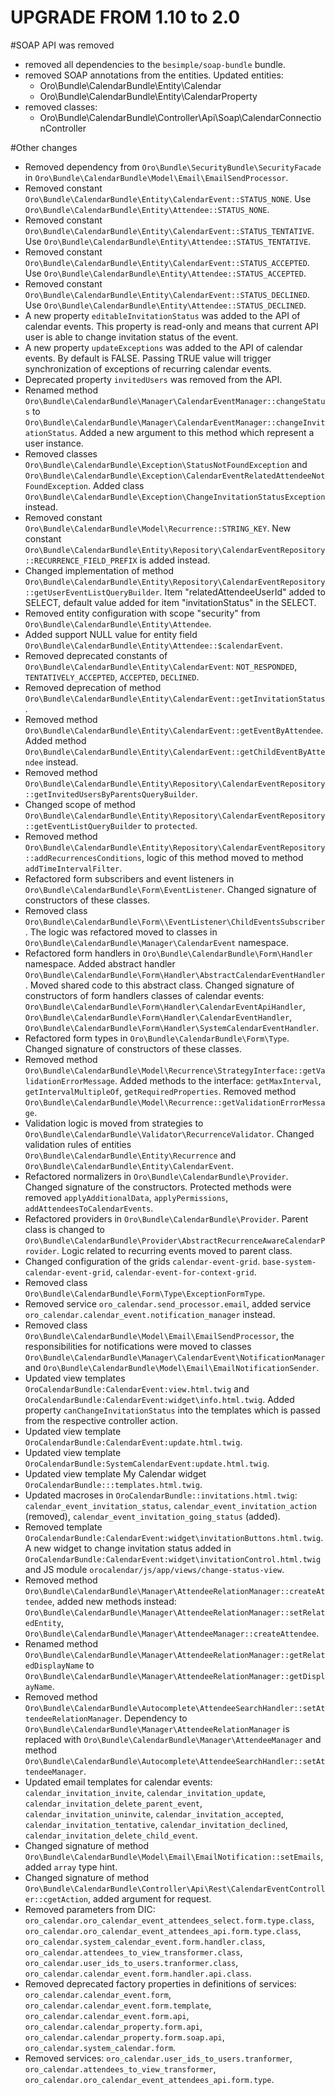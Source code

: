 UPGRADE FROM 1.10 to 2.0
========================

#SOAP API was removed
- removed all dependencies to the `besimple/soap-bundle` bundle. 
- removed SOAP annotations from the entities. Updated entities:
    - Oro\Bundle\CalendarBundle\Entity\Calendar
    - Oro\Bundle\CalendarBundle\Entity\CalendarProperty
- removed classes:
    - Oro\Bundle\CalendarBundle\Controller\Api\Soap\CalendarConnectionController

#Other changes
- Removed dependency from `Oro\Bundle\SecurityBundle\SecurityFacade` in `Oro\Bundle\CalendarBundle\Model\Email\EmailSendProcessor`.
- Removed constant `Oro\Bundle\CalendarBundle\Entity\CalendarEvent::STATUS_NONE`. Use `Oro\Bundle\CalendarBundle\Entity\Attendee::STATUS_NONE`.
- Removed constant `Oro\Bundle\CalendarBundle\Entity\CalendarEvent::STATUS_TENTATIVE`. Use `Oro\Bundle\CalendarBundle\Entity\Attendee::STATUS_TENTATIVE`.
- Removed constant `Oro\Bundle\CalendarBundle\Entity\CalendarEvent::STATUS_ACCEPTED`. Use `Oro\Bundle\CalendarBundle\Entity\Attendee::STATUS_ACCEPTED`.
- Removed constant `Oro\Bundle\CalendarBundle\Entity\CalendarEvent::STATUS_DECLINED`. Use `Oro\Bundle\CalendarBundle\Entity\Attendee::STATUS_DECLINED`.
- A new property `editableInvitationStatus` was added to the API of calendar events. This property is read-only and means that current API user is able to change invitation status of the event.
- A new property `updateExceptions` was added to the API of calendar events. By default is FALSE. Passing TRUE value will trigger synchronization of exceptions of recurring calendar events. 
- Deprecated property `invitedUsers` was removed from the API.
- Renamed method `Oro\Bundle\CalendarBundle\Manager\CalendarEventManager::changeStatus` to `Oro\Bundle\CalendarBundle\Manager\CalendarEventManager::changeInvitationStatus`. Added a new argument to this method which represent a user instance.
- Removed classes `Oro\Bundle\CalendarBundle\Exception\StatusNotFoundException` and `Oro\Bundle\CalendarBundle\Exception\CalendarEventRelatedAttendeeNotFoundException`. Added class `Oro\Bundle\CalendarBundle\Exception\ChangeInvitationStatusException` instead.
- Removed constant `Oro\Bundle\CalendarBundle\Model\Recurrence::STRING_KEY`. New constant `Oro\Bundle\CalendarBundle\Entity\Repository\CalendarEventRepository::RECURRENCE_FIELD_PREFIX` is added instead.
- Changed implementation of method `Oro\Bundle\CalendarBundle\Entity\Repository\CalendarEventRepository::getUserEventListQueryBuilder`. Item "relatedAttendeeUserId" added to SELECT, default value added for item "invitationStatus" in the SELECT.
- Removed entity configuration with scope "security" from `Oro\Bundle\CalendarBundle\Entity\Attendee`.
- Added support NULL value for entity field `Oro\Bundle\CalendarBundle\Entity\Attendee::$calendarEvent`.
- Removed deprecated constants of `Oro\Bundle\CalendarBundle\Entity\CalendarEvent`: `NOT_RESPONDED`, `TENTATIVELY_ACCEPTED`, `ACCEPTED`, `DECLINED`.
- Removed deprecation of method `Oro\Bundle\CalendarBundle\Entity\CalendarEvent::getInvitationStatus`.
- Removed method `Oro\Bundle\CalendarBundle\Entity\CalendarEvent::getEventByAttendee`. Added method `Oro\Bundle\CalendarBundle\Entity\CalendarEvent::getChildEventByAttendee` instead.
- Removed method `Oro\Bundle\CalendarBundle\Entity\Repository\CalendarEventRepository::getInvitedUsersByParentsQueryBuilder`.
- Changed scope of method `Oro\Bundle\CalendarBundle\Entity\Repository\CalendarEventRepository::getEventListQueryBuilder` to `protected`.
- Removed method `Oro\Bundle\CalendarBundle\Entity\Repository\CalendarEventRepository::addRecurrencesConditions`, logic of this method moved to method `addTimeIntervalFilter`.
- Refactored form subscribers and event listeners in `Oro\Bundle\CalendarBundle\Form\EventListener`. Changed signature of constructors of these classes.
- Removed class `Oro\Bundle\CalendarBundle\Form\\EventListener\ChildEventsSubscriber`. The logic was refactored moved to classes in `Oro\Bundle\CalendarBundle\Manager\CalendarEvent` namespace.
- Refactored form handlers in `Oro\Bundle\CalendarBundle\Form\Handler` namespace. Added abstract handler `Oro\Bundle\CalendarBundle\Form\Handler\AbstractCalendarEventHandler`. Moved shared code to this abstract class. Changed signature of constructors of form handlers classes of calendar events: `Oro\Bundle\CalendarBundle\Form\Handler\CalendarEventApiHandler`, `Oro\Bundle\CalendarBundle\Form\Handler\CalendarEventHandler`, `Oro\Bundle\CalendarBundle\Form\Handler\SystemCalendarEventHandler`.
- Refactored form types in `Oro\Bundle\CalendarBundle\Form\Type`. Changed signature of constructors of these classes. 
- Removed method `Oro\Bundle\CalendarBundle\Model\Recurrence\StrategyInterface::getValidationErrorMessage`. Added methods to the interface: `getMaxInterval`, `getIntervalMultipleOf`, `getRequiredProperties`. Removed method `Oro\Bundle\CalendarBundle\Model\Recurrence::getValidationErrorMessage`. 
- Validation logic is moved from strategies to `Oro\Bundle\CalendarBundle\Validator\RecurrenceValidator`. Changed validation rules of entities `Oro\Bundle\CalendarBundle\Entity\Recurrence` and `Oro\Bundle\CalendarBundle\Entity\CalendarEvent`.
- Refactored normalizers in `Oro\Bundle\CalendarBundle\Provider`. Changed signature of the constructors. Protected methods were removed `applyAdditionalData`, `applyPermissions`, `addAttendeesToCalendarEvents`.
- Refactored providers in `Oro\Bundle\CalendarBundle\Provider`. Parent class is changed to `Oro\Bundle\CalendarBundle\Provider\AbstractRecurrenceAwareCalendarProvider`. Logic related to recurring events moved to parent class.
- Changed configuration of the grids `calendar-event-grid`. `base-system-calendar-event-grid`, `calendar-event-for-context-grid`.
- Removed class `Oro\Bundle\CalendarBundle\Form\Type\ExceptionFormType`.
- Removed service `oro_calendar.send_processor.email`, added service `oro_calendar.calendar_event.notification_manager` instead.
- Removed class `Oro\Bundle\CalendarBundle\Model\Email\EmailSendProcessor`, the responsibilities for notifications were moved to classes `Oro\Bundle\CalendarBundle\Manager\CalendarEvent\NotificationManager` and `Oro\Bundle\CalendarBundle\Model\Email\EmailNotificationSender`.
- Updated view templates `OroCalendarBundle:CalendarEvent:view.html.twig` and `OroCalendarBundle:CalendarEvent:widget\info.html.twig`. Added property `canChangeInvitationStatus` into the templates which is passed from the respective controller action. 
- Updated view template `OroCalendarBundle:CalendarEvent:update.html.twig`.
- Updated view template `OroCalendarBundle:SystemCalendarEvent:update.html.twig`.
- Updated view template My Calendar widget `OroCalendarBundle:::templates.html.twig`.
- Updated macroses in `OroCalendarBundle::invitations.html.twig`: `calendar_event_invitation_status`, `calendar_event_invitation_action` (removed), `calendar_event_invitation_going_status` (added).
- Removed template `OroCalendarBundle:CalendarEvent:widget\invitationButtons.html.twig`. A new widget to change invitation status added in `OroCalendarBundle:CalendarEvent:widget\invitationControl.html.twig` and JS module `orocalendar/js/app/views/change-status-view`.
- Removed method `Oro\Bundle\CalendarBundle\Manager\AttendeeRelationManager::createAttendee`, added new methods instead: `Oro\Bundle\CalendarBundle\Manager\AttendeeRelationManager::setRelatedEntity`, `Oro\Bundle\CalendarBundle\Manager\AttendeeManager::createAttendee`.
- Renamed method `Oro\Bundle\CalendarBundle\Manager\AttendeeRelationManager::getRelatedDisplayName` to `Oro\Bundle\CalendarBundle\Manager\AttendeeRelationManager::getDisplayName`.
- Removed method `Oro\Bundle\CalendarBundle\Autocomplete\AttendeeSearchHandler::setAttendeeRelationManager`. Dependency to `Oro\Bundle\CalendarBundle\Manager\AttendeeRelationManager` is replaced with `Oro\Bundle\CalendarBundle\Manager\AttendeeManager` and method `Oro\Bundle\CalendarBundle\Autocomplete\AttendeeSearchHandler::setAttendeeManager`.
- Updated email templates for calendar events: `calendar_invitation_invite`, `calendar_invitation_update`, `calendar_invitation_delete_parent_event`, `calendar_invitation_uninvite`, `calendar_invitation_accepted`, `calendar_invitation_tentative`, `calendar_invitation_declined`, `calendar_invitation_delete_child_event`.
- Changed signature of method `Oro\Bundle\CalendarBundle\Model\Email\EmailNotification::setEmails`, added `array` type hint.
- Changed signature of method `Oro\Bundle\CalendarBundle\Controller\Api\Rest\CalendarEventController::cgetAction`, added argument for request.
- Removed parameters from DIC: `oro_calendar.oro_calendar_event_attendees_select.form.type.class`, `oro_calendar.oro_calendar_event_attendees_api.form.type.class`, `oro_calendar.system_calendar_event.form.handler.class`, `oro_calendar.attendees_to_view_transformer.class`, `oro_calendar.user_ids_to_users.tranformer.class`, `oro_calendar.calendar_event.form.handler.api.class`.
- Removed deprecated factory properties in definitions of services: `oro_calendar.calendar_event.form`, `oro_calendar.calendar_event.form.template`, `oro_calendar.calendar_event.form.api`, `oro_calendar.calendar_property.form.api`, `oro_calendar.calendar_property.form.soap.api`, `oro_calendar.system_calendar.form`.
- Removed services: `oro_calendar.user_ids_to_users.tranformer`, `oro_calendar.attendees_to_view_transformer`, `oro_calendar.oro_calendar_event_attendees_api.form.type`.
